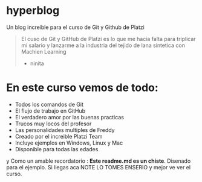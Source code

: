 # hyperblog
Un blog increíble para el curso de Git y Github de Platzi

>El cuso de Git y GitHub de Platzi es lo que me hacia falta para triplicar mi salario y lanzarme a la industria del tejido de lana sintetica con Machien Learning
> - ninita

# En este curso vemos de todo:
* Todos los comandos de Git
* El flujo de trabajo en GitHub
* El verdadero amor por las buenas practicas
* Trucos muy locos del profesor
* Las personalidades multiples de Freddy
* Creado por el increible Platzi Team
* Incluye ejemplos en Windows, Linux y Mac
* Disponible para todas las edades

y Como un amable recordatorio : **Este readme.md es un chiste**. Disenado para el ejemplo. Si llegas aca NOTE LO TOMES ENSERIO y mejor ve ver el curso.